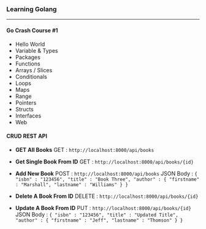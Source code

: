 ### Learning Golang
---
#### Go Crash Course #1
- Hello World
- Variable & Types
- Packages
- Functions
- Arrays / Slices
- Conditionals
- Loops
- Maps
- Range
- Pointers
- Structs
- Interfaces
- Web

#### CRUD REST API

- **GET All Books**
GET : `http://localhost:8000/api/books`

- **Get Single Book From ID**
GET : `http://localhost:8000/api/books/{id}`

- **Add New Book**
POST      : `http://localhost:8000/api/books`
JSON Body : 
`
{
    "isbn" : "123456",
    "title" : "Book Three",
    "author" : {
        "firstname" : "Marshall",
        "lastname" : "Williams"
    }
}
`
 
- **Delete A Book From ID**
DELETE : `http://localhost:8000/api/books/{id}`

- **Update A Book From ID**
PUT       : `http://localhost:8000/api/books/{id}`
JSON Body : 
`
{
    "isbn" : "123456",
    "title" : "Updated Title",
    "author" : {
        "firstname" : "Jeff",
        "lastname" : "Thomson"
    }
}
`
 
 
 
 
